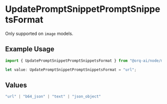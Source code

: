 # UpdatePromptSnippetPromptSnippetsFormat

Only supported on `image` models.

## Example Usage

```typescript
import { UpdatePromptSnippetPromptSnippetsFormat } from "@orq-ai/node/models/operations";

let value: UpdatePromptSnippetPromptSnippetsFormat = "url";
```

## Values

```typescript
"url" | "b64_json" | "text" | "json_object"
```